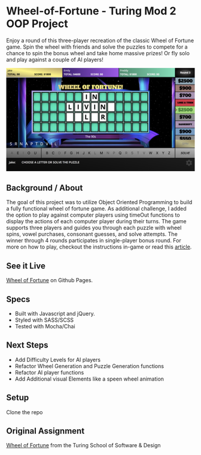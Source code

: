 # Wheel-of-Fortune - Turing Mod 2 OOP Project

Enjoy a round of this three-player recreation of the classic Wheel of Fortune game. Spin the wheel with friends and 
solve the puzzles to compete for a chance to spin the bonus wheel and take home massive prizes! Or fly solo and play against a couple of AI players!

![Wheel-of-Fortune](app.png)
 
## Background / About
  The goal of this project was to utilize Object Oriented Programming to build a fully functional wheel of fortune game. As additional challenge, I added the option to play against computer players using timeOut functions to display the actions of each computer player during their turns. The game supports three players and guides you through each puzzle with wheel spins, vowel purchases, consonant guesses, and solve attempts. The winner through 4 rounds participates in single-player bonus round. For more on how to play, checkout the instructions in-game or read this [article](http://game-shows.chris-place.com/shows/wheel-of-fortune/how-to-play.htm.).

## See it Live

[Wheel of Fortune]() on Github Pages.

## Specs

* Built with Javascript and jQuery.
* Styled with SASS/SCSS
* Tested with Mocha/Chai

## Next Steps

* Add Difficulty Levels for AI players
* Refactor Wheel Generation and Puzzle Generation functions
* Refactor AI player functions
* Add Additional visual Elements like a speen wheel animation

## Setup

Clone the repo

## Original Assignment

[Wheel of Fortune](http://frontend.turing.io/projects/wheel-of-fortune.html) from the Turing School of Software & Design
  
